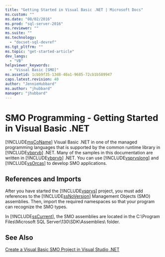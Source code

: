 ```yaml
---
title: "Getting Started in Visual Basic .NET | Microsoft Docs"
ms.custom: ""
ms.date: "08/02/2016"
ms.prod: "sql-server-2016"
ms.reviewer: ""
ms.suite: ""
ms.technology: 
  - "docset-sql-devref"
ms.tgt_pltfrm: ""
ms.topic: "get-started-article"
dev_langs: 
  - "VB"
helpviewer_keywords: 
  - "Visual Basic [SMO]"
ms.assetid: 1cbb9f35-13d8-40a1-9685-72cb1b589947
caps.latest.revision: 40
author: "JennieHubbard"
ms.author: "jhubbard"
manager: "jhubbard"
---
```

# SMO Programming - Getting Started in Visual Basic .NET
  [!INCLUDE[msCoName](../../includes/msconame-md.md)] Visual Basic .NET in one of the managed programming languages that is supported by the common runtime library in [!INCLUDE[vbprvb](../../includes/vbprvb-md.md)] .NET. Many of the samples in this documentation are written in [!INCLUDE[vbprvb](../../includes/vbprvb-md.md)] .NET. You can use [!INCLUDE[vsprvslong](../../includes/vsprvslong-md.md)] and [!INCLUDE[vsOrcas](../../includes/vsorcas-md.md)] to develop SMO applications.  
  
## References and Imports  
 After you have started the [!INCLUDE[vsprvs](../../includes/vsprvs-md.md)] project, you must add references to the [!INCLUDE[ssNoVersion](../../includes/ssnoversion-md.md)] Management Objects (SMO) assemblies. Then, import the required namespaces so that your program can recognize the SMO types.  
  
 In [!INCLUDE[ssCurrent](../../includes/sscurrent-md.md)], the SMO assemblies are located in the C:\Program Files\Microsoft SQL Server\130\SDK\Assemblies\ folder.  
  
## See Also  
 [Create a Visual Basic SMO Project in Visual Studio .NET](../../relational-databases/server-management-objects-smo/how-to-create-a-visual-basic-smo-project-in-visual-studio-net.md)  
  
  
